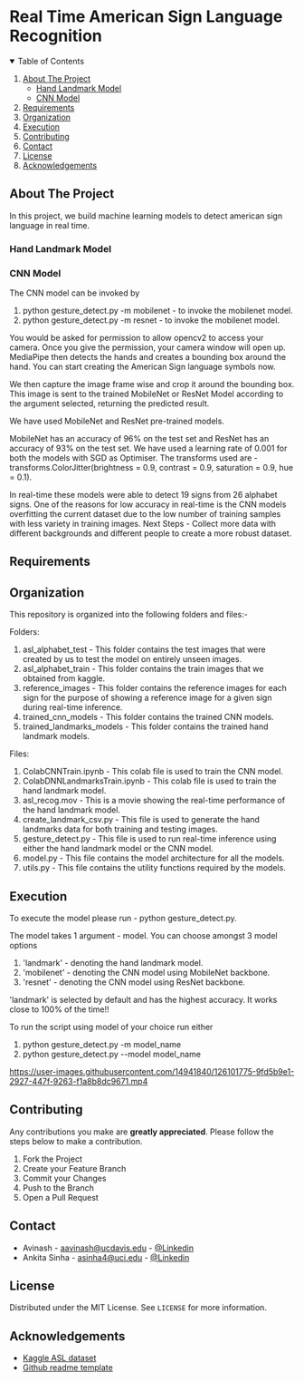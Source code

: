 # Real Time American Sign Language Recognition 

<!-- TABLE OF CONTENTS -->
<details open="open">
  <summary>Table of Contents</summary>
  <ol>
    <li>
      <a href="#about-the-project">About The Project</a>
      <ul>
        <li><a href="#hand-landmark-model">Hand Landmark Model</a></li>
        <li><a href="#cnn-model">CNN Model</a></li>
      </ul>
    </li>
    <li><a href="#requirements">Requirements</a></li>
    <li><a href="#organization">Organization</a></li>
    <li><a href="#execution">Execution</a></li>
    <li><a href="#contributing">Contributing</a></li>
    <li><a href="#contact">Contact</a></li>
    <li><a href="#license">License</a></li>
    <li><a href="#acknowledgements">Acknowledgements</a></li>
  </ol>
</details>



<!-- ABOUT THE PROJECT -->
## About The Project
In this project, we build machine learning models to detect american sign language in real time.

### Hand Landmark Model

### CNN Model
The CNN model can be invoked by
<ol>
    <li>python gesture_detect.py -m mobilenet - to invoke the mobilenet model.</li>
    <li>python gesture_detect.py -m resnet - to invoke the mobilenet model.</li>
</ol>
<p>You would be asked for permission to allow opencv2 to access your camera. Once you give the permission, your camera window will open up. MediaPipe then detects the hands and creates a bounding box around the hand. 
You can start creating the American Sign language symbols now.</p> 
<p>We then capture the image frame wise and crop it around the bounding box. This image is sent to the trained MobileNet or ResNet Model according to the argument selected, returning the predicted result.
<p>We have used MobileNet and ResNet pre-trained models.</p>
<p>MobileNet has an accuracy of 96% on the test set and ResNet has an accuracy of 93% on the test set. We have used a learning rate of 0.001 for both the models with SGD as Optimiser. The transforms used are - transforms.ColorJitter(brightness = 0.9, contrast = 0.9, saturation = 0.9, hue = 0.1).</p> 
<p>In real-time these models were able to detect 19 signs from 26 alphabet signs. One of the reasons for low accuracy in real-time is the CNN models overfitting the current dataset due to the low number of training samples with less variety in training images.
Next Steps - Collect more data with different backgrounds and different people to create a more robust dataset.</p>

 

<!-- Requirements -->
## Requirements
<!--
This is an example of how to list things you need to use the software and how to install them.
* npm
  ```sh
  npm install npm@latest -g
  ```
-->


<!-- Organization -->
## Organization
This repository is organized into the following folders and files:-

Folders:
1. asl_alphabet_test - This folder contains the test images that were created by us to test the model on entirely unseen images.
2. asl_alphabet_train - This folder contains the train images that we obtained from kaggle.
3. reference_images - This folder contains the reference images for each sign for the purpose of showing a reference image for a given sign during real-time inference.
4. trained_cnn_models - This folder contains the trained CNN models.
5. trained_landmarks_models - This folder contains the trained hand landmark models.

Files:
1. ColabCNNTrain.ipynb - This colab file is used to train the CNN model.
2. ColabDNNLandmarksTrain.ipynb - This colab file is used to train the hand landmark model.
3. asl_recog.mov - This is a movie showing the real-time performance of the hand landmark model.
4. create_landmark_csv.py - This file is used to generate the hand landmarks data for both training and testing images.
5. gesture_detect.py - This file is used to run real-time inference using either the hand landmark model or the CNN model.
6. model.py - This file contains the model architecture for all the models.
7. utils.py - This file contains the utility functions required by the models.


<!-- Execution -->
## Execution

To execute the model please run - 
python gesture_detect.py.

The model takes 1 argument - model. You can choose amongst 3 model options
1. 'landmark' - denoting the hand landmark model.
2. 'mobilenet' - denoting the CNN model using MobileNet backbone.
3. 'resnet' - denoting the CNN model using ResNet backbone.

'landmark' is selected by default and has the highest accuracy. It works close to 100% of the time!! 

To run the script using model of your choice run either 
1. python gesture_detect.py -m model_name 
2. python gesture_detect.py --model model_name

https://user-images.githubusercontent.com/14941840/126101775-9fd5b9e1-2927-447f-9263-f1a8b8dc9671.mp4


<!-- CONTRIBUTING -->
## Contributing

Any contributions you make are **greatly appreciated**. Please follow the steps below to make a contribution.

1. Fork the Project
2. Create your Feature Branch 
3. Commit your Changes 
4. Push to the Branch 
5. Open a Pull Request


<!-- CONTACT -->
## Contact

* Avinash - aavinash@ucdavis.edu - [@Linkedin](https://www.linkedin.com/in/baidyaavinash/)
* Ankita Sinha - asinha4@uci.edu -  [@Linkedin](https://www.linkedin.com/in/anki08/)


<!-- LICENSE -->
## License

Distributed under the MIT License. See `LICENSE` for more information.


<!-- ACKNOWLEDGEMENTS -->
## Acknowledgements
* [Kaggle ASL dataset](https://www.kaggle.com/grassknoted/asl-alphabet)
* [Github readme template](https://github.com/othneildrew/Best-README-Template)
